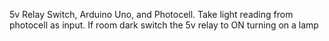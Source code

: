 5v Relay Switch, Arduino Uno, and Photocell. Take light reading from photocell as input. If room dark switch the 5v relay to ON turning on a lamp